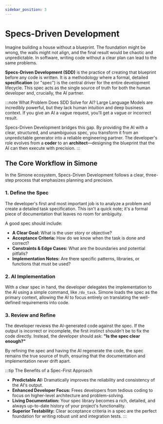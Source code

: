 ```yaml
---
sidebar_position: 3
---
```


# Specs-Driven Development

Imagine building a house without a blueprint. The foundation might be wrong, the walls might not align, and the final result would be chaotic and unpredictable. In software, writing code without a clear plan can lead to the same problems.

**Specs-Driven Development (SDD)** is the practice of creating that blueprint before any code is written. It is a methodology where a formal, detailed **specification** (or "spec") is the central driver for the entire development lifecycle. This spec acts as the single source of truth for both the human developer and, crucially, the AI partner.

:::note What Problem Does SDD Solve for AI?
Large Language Models are incredibly powerful, but they lack human intuition and deep business context. If you give an AI a vague request, you'll get a vague or incorrect result.

Specs-Driven Development bridges this gap. By providing the AI with a clear, structured, and unambiguous spec, you transform it from an unpredictable generator into a reliable engineering partner. The developer's role evolves from a **coder** to an **architect**—designing the blueprint that the AI can then execute with precision.
:::

## The Core Workflow in Simone

In the Simone ecosystem, Specs-Driven Development follows a clear, three-step process that emphasizes planning and precision.

### 1. Define the Spec
The developer's first and most important job is to analyze a problem and create a detailed task specification. This isn't a quick note; it's a formal piece of documentation that leaves no room for ambiguity.

A good spec should include:
- **A Clear Goal:** What is the user story or objective?
- **Acceptance Criteria:** How do we know when the task is done and correct?
- **Constraints & Edge Cases:** What are the boundaries and potential pitfalls?
- **Implementation Notes:** Are there specific patterns, libraries, or functions that must be used?

### 2. AI Implementation
With a clear spec in hand, the developer delegates the implementation to the AI using a simple command, like `/do_task`. Simone loads the spec as the primary context, allowing the AI to focus entirely on translating the well-defined requirements into code.

### 3. Review and Refine
The developer reviews the AI-generated code against the spec. If the output is incorrect or incomplete, the first instinct shouldn't be to fix the code directly. Instead, the developer should ask: **"Is the spec clear enough?"**

By refining the spec and having the AI regenerate the code, the spec remains the true source of truth, ensuring that the documentation and implementation never drift apart.

:::tip The Benefits of a Spec-First Approach
- **Predictable AI:** Dramatically improves the reliability and consistency of the AI's output.
- **Enhanced Developer Focus:** Frees developers from tedious coding to focus on higher-level architecture and problem-solving.
- **Living Documentation:** Your spec library becomes a rich, detailed, and always up-to-date history of your project's functionality.
- **Superior Testability:** Clear acceptance criteria in a spec are the perfect foundation for writing robust unit and integration tests.
:::